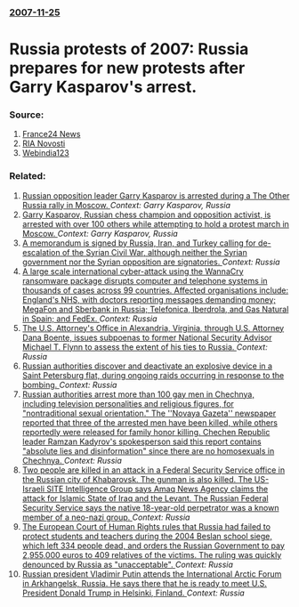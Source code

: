### [2007-11-25](/news/2007/11/25/index.md)

#  Russia protests of 2007: Russia prepares for new protests after Garry Kasparov's arrest. 




### Source:

1. [France24 News](http://www.france24.com/france24Public/en/news/world/20071125-russia-garry-kasparov-arrested-moscow-opposition-protest.html)
2. [RIA Novosti](http://en.rian.ru/russia/20071124/89427826.html)
3. [Webindia123](http://news.webindia123.com/news/Articles/Asia/20071125/832406.html)

### Related:

1. [ Russian opposition leader Garry Kasparov is arrested during a The Other Russia rally in Moscow. ](/news/2007/11/24/russian-opposition-leader-garry-kasparov-is-arrested-during-a-the-other-russia-rally-in-moscow.md) _Context: Garry Kasparov, Russia_
2. [ Garry Kasparov, Russian chess champion and opposition activist, is arrested with over 100 others while attempting to hold a protest march in Moscow. ](/news/2007/04/14/garry-kasparov-russian-chess-champion-and-opposition-activist-is-arrested-with-over-100-others-while-attempting-to-hold-a-protest-march-i.md) _Context: Garry Kasparov, Russia_
3. [A memorandum is signed by Russia, Iran, and Turkey calling for de-escalation of the Syrian Civil War, although neither the Syrian government nor the Syrian opposition are signatories. ](/news/2017/05/4/a-memorandum-is-signed-by-russia-iran-and-turkey-calling-for-de-escalation-of-the-syrian-civil-war-although-neither-the-syrian-government.md) _Context: Russia_
4. [A large scale international cyber-attack using the WannaCry ransomware package disrupts computer and telephone systems in thousands of cases across 99 countries. Affected organisations include: England's NHS, with doctors reporting messages demanding money; MegaFon and Sberbank in Russia; Telefonica, Iberdrola, and Gas Natural in Spain; and FedEx. ](/news/2017/05/12/a-large-scale-international-cyber-attack-using-the-wannacry-ransomware-package-disrupts-computer-and-telephone-systems-in-thousands-of-cases.md) _Context: Russia_
5. [The U.S. Attorney's Office in Alexandria, Virginia, through U.S. Attorney Dana Boente, issues subpoenas to former National Security Advisor Michael T. Flynn to assess the extent of his ties to Russia. ](/news/2017/05/10/the-u-s-attorney-s-office-in-alexandria-virginia-through-u-s-attorney-dana-boente-issues-subpoenas-to-former-national-security-advisor.md) _Context: Russia_
6. [Russian authorities discover and deactivate an explosive device in a Saint Petersburg flat, during ongoing raids occurring in response to the bombing. ](/news/2017/04/6/russian-authorities-discover-and-deactivate-an-explosive-device-in-a-saint-petersburg-flat-during-ongoing-raids-occurring-in-response-to-th.md) _Context: Russia_
7. [Russian authorities arrest more than 100 gay men in Chechnya, including television personalities and religious figures, for "nontraditional sexual orientation." The ''Novaya Gazeta'' newspaper  reported that three of the arrested men have been killed, while others reportedly were released for family honor killing. Chechen Republic leader Ramzan Kadyrov's spokesperson said this report contains "absolute lies and disinformation" since there are no homosexuals in Chechnya. ](/news/2017/04/3/russian-authorities-arrest-more-than-100-gay-men-in-chechnya-including-television-personalities-and-religious-figures-for-nontraditional.md) _Context: Russia_
8. [Two people are killed in an attack in a Federal Security Service office in the Russian city of Khabarovsk. The gunman is also killed. The US-Israeli SITE Intelligence Group says Amaq News Agency claims the attack for Islamic State of Iraq and the Levant. The Russian Federal Security Service says the native 18-year-old perpetrator was a known member of a neo-nazi group. ](/news/2017/04/21/two-people-are-killed-in-an-attack-in-a-federal-security-service-office-in-the-russian-city-of-khabarovsk-the-gunman-is-also-killed-the-us.md) _Context: Russia_
9. [The European Court of Human Rights rules that Russia had failed to protect students and teachers during the 2004 Beslan school siege, which left 334 people dead, and orders the Russian Government to pay 2,955,000 euros to 409 relatives of the victims. The ruling was quickly denounced by Russia as "unacceptable". ](/news/2017/04/13/the-european-court-of-human-rights-rules-that-russia-had-failed-to-protect-students-and-teachers-during-the-2004-beslan-school-siege-which.md) _Context: Russia_
10. [Russian president Vladimir Putin attends the International Arctic Forum in Arkhangelsk, Russia. He says there that he is ready to meet U.S. President Donald Trump in Helsinki, Finland. ](/news/2017/03/30/russian-president-vladimir-putin-attends-the-international-arctic-forum-in-arkhangelsk-russia-he-says-there-that-he-is-ready-to-meet-u-s.md) _Context: Russia_
